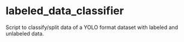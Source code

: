 # labeled_data_classifier
Script to classify/split data of a YOLO format dataset with labeled and unlabeled data.
